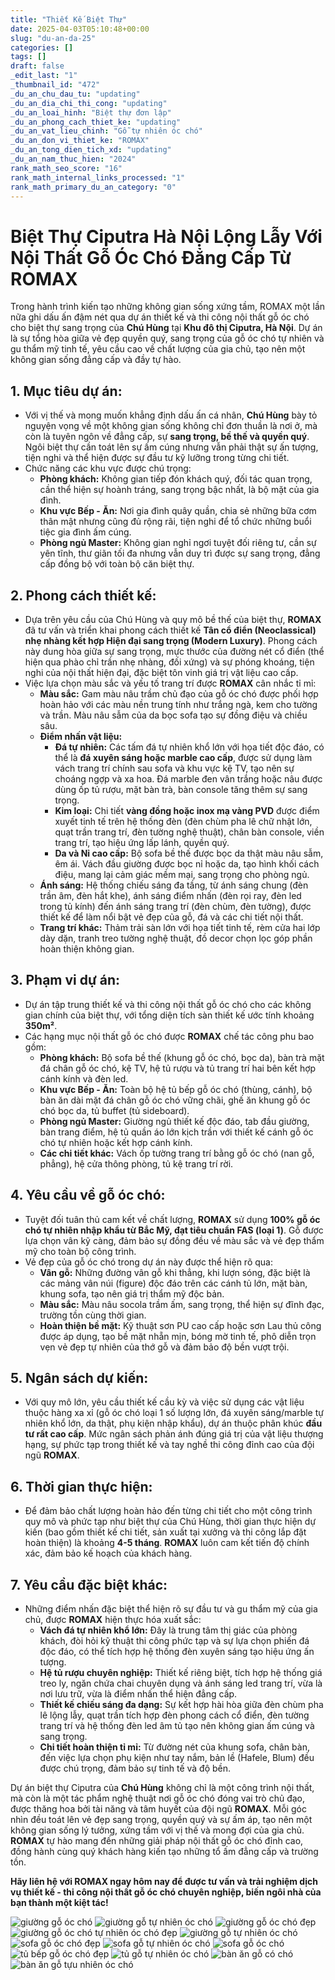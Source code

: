 ```yaml
---
title: "Thiết Kế Biệt Thự"
date: 2025-04-03T05:10:48+00:00
slug: "du-an-da-25"
categories: []
tags: []
draft: false
_edit_last: "1"
_thumbnail_id: "472"
_du_an_chu_dau_tu: "updating"
_du_an_dia_chi_thi_cong: "updating"
_du_an_loai_hinh: "Biệt thự đơn lập"
_du_an_phong_cach_thiet_ke: "updating"
_du_an_vat_lieu_chinh: "Gỗ tự nhiên óc chó"
_du_an_don_vi_thiet_ke: "ROMAX"
_du_an_tong_dien_tich_xd: "updating"
_du_an_nam_thuc_hien: "2024"
rank_math_seo_score: "16"
rank_math_internal_links_processed: "1"
rank_math_primary_du_an_category: "0"
---
```

# Biệt Thự Ciputra Hà Nội Lộng Lẫy Với Nội Thất Gỗ Óc Chó Đẳng Cấp Từ ROMAX

Trong hành trình kiến tạo những không gian sống xứng tầm, ROMAX một lần nữa ghi dấu ấn đậm nét qua dự án thiết kế và thi công nội thất gỗ óc chó cho biệt thự sang trọng của **Chú Hùng** tại **Khu đô thị Ciputra, Hà Nội**. Dự án là sự tổng hòa giữa vẻ đẹp quyền quý, sang trọng của gỗ óc chó tự nhiên và gu thẩm mỹ tinh tế, yêu cầu cao về chất lượng của gia chủ, tạo nên một không gian sống đẳng cấp và đầy tự hào.

## 1. Mục tiêu dự án:

* Với vị thế và mong muốn khẳng định dấu ấn cá nhân, **Chú Hùng** bày tỏ nguyện vọng về một không gian sống không chỉ đơn thuần là nơi ở, mà còn là tuyên ngôn về đẳng cấp, sự **sang trọng, bề thế và quyền quý**. Ngôi biệt thự cần toát lên sự ấm cúng nhưng vẫn phải thật sự ấn tượng, tiện nghi và thể hiện được sự đầu tư kỹ lưỡng trong từng chi tiết.
* Chức năng các khu vực được chú trọng:
  + **Phòng khách:** Không gian tiếp đón khách quý, đối tác quan trọng, cần thể hiện sự hoành tráng, sang trọng bậc nhất, là bộ mặt của gia đình.
  + **Khu vực Bếp - Ăn:** Nơi gia đình quây quần, chia sẻ những bữa cơm thân mật nhưng cũng đủ rộng rãi, tiện nghi để tổ chức những buổi tiệc gia đình ấm cúng.
  + **Phòng ngủ Master:** Không gian nghỉ ngơi tuyệt đối riêng tư, cần sự yên tĩnh, thư giãn tối đa nhưng vẫn duy trì được sự sang trọng, đẳng cấp đồng bộ với toàn bộ căn biệt thự.

## 2. Phong cách thiết kế:

* Dựa trên yêu cầu của Chú Hùng và quy mô bề thế của biệt thự, **ROMAX** đã tư vấn và triển khai phong cách thiết kế **Tân cổ điển (Neoclassical) nhẹ nhàng kết hợp Hiện đại sang trọng (Modern Luxury)**. Phong cách này dung hòa giữa sự sang trọng, mực thước của đường nét cổ điển (thể hiện qua phào chỉ trần nhẹ nhàng, đối xứng) và sự phóng khoáng, tiện nghi của nội thất hiện đại, đặc biệt tôn vinh giá trị vật liệu cao cấp.
* Việc lựa chọn màu sắc và yếu tố trang trí được **ROMAX** cân nhắc tỉ mỉ:
  + **Màu sắc:** Gam màu nâu trầm chủ đạo của gỗ óc chó được phối hợp hoàn hảo với các màu nền trung tính như trắng ngà, kem cho tường và trần. Màu nâu sẫm của da bọc sofa tạo sự đồng điệu và chiều sâu.
  + **Điểm nhấn vật liệu:**
    - **Đá tự nhiên:** Các tấm đá tự nhiên khổ lớn với họa tiết độc đáo, có thể là **đá xuyên sáng hoặc marble cao cấp**, được sử dụng làm vách trang trí chính sau sofa và khu vực kệ TV, tạo nên sự choáng ngợp và xa hoa. Đá marble đen vân trắng hoặc nâu được dùng ốp tủ rượu, mặt bàn trà, bàn console tăng thêm sự sang trọng.
    - **Kim loại:** Chi tiết **vàng đồng hoặc inox mạ vàng PVD** được điểm xuyết tinh tế trên hệ thống đèn (đèn chùm pha lê chữ nhật lớn, quạt trần trang trí, đèn tường nghệ thuật), chân bàn console, viền trang trí, tạo hiệu ứng lấp lánh, quyền quý.
    - **Da và Nỉ cao cấp:** Bộ sofa bề thế được bọc da thật màu nâu sẫm, êm ái. Vách đầu giường được bọc nỉ hoặc da, tạo hình khối cách điệu, mang lại cảm giác mềm mại, sang trọng cho phòng ngủ.
  + **Ánh sáng:** Hệ thống chiếu sáng đa tầng, từ ánh sáng chung (đèn trần âm, đèn hắt khe), ánh sáng điểm nhấn (đèn rọi ray, đèn led trong tủ kính) đến ánh sáng trang trí (đèn chùm, đèn tường), được thiết kế để làm nổi bật vẻ đẹp của gỗ, đá và các chi tiết nội thất.
  + **Trang trí khác:** Thảm trải sàn lớn với họa tiết tinh tế, rèm cửa hai lớp dày dặn, tranh treo tường nghệ thuật, đồ decor chọn lọc góp phần hoàn thiện không gian.

## 3. Phạm vi dự án:

* Dự án tập trung thiết kế và thi công nội thất gỗ óc chó cho các không gian chính của biệt thự, với tổng diện tích sàn thiết kế ước tính khoảng **350m²**.
* Các hạng mục nội thất gỗ óc chó được **ROMAX** chế tác công phu bao gồm:
  + **Phòng khách:** Bộ sofa bề thế (khung gỗ óc chó, bọc da), bàn trà mặt đá chân gỗ óc chó, kệ TV, hệ tủ rượu và tủ trang trí hai bên kết hợp cánh kính và đèn led.
  + **Khu vực Bếp - Ăn:** Toàn bộ hệ tủ bếp gỗ óc chó (thùng, cánh), bộ bàn ăn dài mặt đá chân gỗ óc chó vững chãi, ghế ăn khung gỗ óc chó bọc da, tủ buffet (tủ sideboard).
  + **Phòng ngủ Master:** Giường ngủ thiết kế độc đáo, tab đầu giường, bàn trang điểm, hệ tủ quần áo lớn kịch trần với thiết kế cánh gỗ óc chó tự nhiên hoặc kết hợp cánh kính.
  + **Các chi tiết khác:** Vách ốp tường trang trí bằng gỗ óc chó (nan gỗ, phẳng), hệ cửa thông phòng, tủ kệ trang trí rời.

## 4. Yêu cầu về gỗ óc chó:

* Tuyệt đối tuân thủ cam kết về chất lượng, **ROMAX** sử dụng **100% gỗ óc chó tự nhiên nhập khẩu từ Bắc Mỹ, đạt tiêu chuẩn FAS (loại 1)**. Gỗ được lựa chọn vân kỹ càng, đảm bảo sự đồng đều về màu sắc và vẻ đẹp thẩm mỹ cho toàn bộ công trình.
* Vẻ đẹp của gỗ óc chó trong dự án này được thể hiện rõ qua:
  + **Vân gỗ:** Những đường vân gỗ khi thẳng, khi lượn sóng, đặc biệt là các mảng vân núi (figure) độc đáo trên các cánh tủ lớn, mặt bàn, khung sofa, tạo nên giá trị thẩm mỹ độc bản.
  + **Màu sắc:** Màu nâu socola trầm ấm, sang trọng, thể hiện sự đĩnh đạc, trường tồn cùng thời gian.
  + **Hoàn thiện bề mặt:** Kỹ thuật sơn PU cao cấp hoặc sơn Lau thủ công được áp dụng, tạo bề mặt nhẵn mịn, bóng mờ tinh tế, phô diễn trọn vẹn vẻ đẹp tự nhiên của thớ gỗ và đảm bảo độ bền vượt trội.

## 5. Ngân sách dự kiến:

* Với quy mô lớn, yêu cầu thiết kế cầu kỳ và việc sử dụng các vật liệu thuộc hàng xa xỉ (gỗ óc chó loại 1 số lượng lớn, đá xuyên sáng/marble tự nhiên khổ lớn, da thật, phụ kiện nhập khẩu), dự án thuộc phân khúc **đầu tư rất cao cấp**. Mức ngân sách phản ánh đúng giá trị của vật liệu thượng hạng, sự phức tạp trong thiết kế và tay nghề thi công đỉnh cao của đội ngũ **ROMAX**.

## 6. Thời gian thực hiện:

* Để đảm bảo chất lượng hoàn hảo đến từng chi tiết cho một công trình quy mô và phức tạp như biệt thự của Chú Hùng, thời gian thực hiện dự kiến (bao gồm thiết kế chi tiết, sản xuất tại xưởng và thi công lắp đặt hoàn thiện) là khoảng **4-5 tháng**. **ROMAX** luôn cam kết tiến độ chính xác, đảm bảo kế hoạch của khách hàng.

## 7. Yêu cầu đặc biệt khác:

* Những điểm nhấn đặc biệt thể hiện rõ sự đầu tư và gu thẩm mỹ của gia chủ, được **ROMAX** hiện thực hóa xuất sắc:
  + **Vách đá tự nhiên khổ lớn:** Đây là trung tâm thị giác của phòng khách, đòi hỏi kỹ thuật thi công phức tạp và sự lựa chọn phiến đá độc đáo, có thể tích hợp hệ thống đèn xuyên sáng tạo hiệu ứng ấn tượng.
  + **Hệ tủ rượu chuyên nghiệp:** Thiết kế riêng biệt, tích hợp hệ thống giá treo ly, ngăn chứa chai chuyên dụng và ánh sáng led trang trí, vừa là nơi lưu trữ, vừa là điểm nhấn thể hiện đẳng cấp.
  + **Thiết kế chiếu sáng đa dạng:** Sự kết hợp hài hòa giữa đèn chùm pha lê lộng lẫy, quạt trần tích hợp đèn phong cách cổ điển, đèn tường trang trí và hệ thống đèn led âm tủ tạo nên không gian ấm cúng và sang trọng.
  + **Chi tiết hoàn thiện tỉ mỉ:** Từ đường nét của khung sofa, chân bàn, đến việc lựa chọn phụ kiện như tay nắm, bản lề (Hafele, Blum) đều được chú trọng, đảm bảo sự tinh tế và độ bền.

Dự án biệt thự Ciputra của **Chú Hùng** không chỉ là một công trình nội thất, mà còn là một tác phẩm nghệ thuật nơi gỗ óc chó đóng vai trò chủ đạo, được thăng hoa bởi tài năng và tâm huyết của đội ngũ **ROMAX**. Mỗi góc nhìn đều toát lên vẻ đẹp sang trọng, quyền quý và sự ấm áp, tạo nên một không gian sống lý tưởng, xứng tầm với vị thế và mong đợi của gia chủ. **ROMAX** tự hào mang đến những giải pháp nội thất gỗ óc chó đỉnh cao, đồng hành cùng quý khách hàng kiến tạo những tổ ấm đẳng cấp và trường tồn.

**Hãy liên hệ với ROMAX ngay hôm nay để được tư vấn và trải nghiệm dịch vụ thiết kế - thi công nội thất gỗ óc chó chuyên nghiệp, biến ngôi nhà của bạn thành một kiệt tác!**

![giường gỗ óc chó](https://romax.vn/wp-content/uploads/2025/03/giuong-go-oc-cho-gg25-24-1280x1000.webp)
![giường gỗ tự nhiên óc chó](https://romax.vn/wp-content/uploads/2025/03/giuong-go-oc-cho-gg25-23-1280x720.webp)
![giường gỗ óc chó đẹp](https://romax.vn/wp-content/uploads/2025/03/giuong-go-oc-cho-gg25-22-1280x853.webp)
![giường gỗ óc chó tự nhiên óc chó đẹp](https://romax.vn/wp-content/uploads/2025/03/giuong-go-oc-cho-gg25-21-1280x1490.webp)
![giường gỗ tự nhiên óc chó](https://romax.vn/wp-content/uploads/2025/03/giuong-go-oc-cho-gg25-20-1280x1005.webp)
![sofa gỗ óc chó đẹp](https://romax.vn/wp-content/uploads/2025/03/sofa-go-oc-cho-sf25-3-1280x900.webp)
![sofa gỗ tự nhiên óc chó](https://romax.vn/wp-content/uploads/2025/03/sofa-go-oc-cho-sf25-2-1280x875.webp)
![sofa gỗ óc chó](https://romax.vn/wp-content/uploads/2025/03/sofa-go-oc-cho-sf25-1-1280x720.webp)
![tủ bếp gỗ óc chó đẹp](https://romax.vn/wp-content/uploads/2025/03/tu-bep-go-oc-cho-tb25-2-1280x720.webp)
![tủ gỗ tự nhiên óc chó](https://romax.vn/wp-content/uploads/2025/03/tu-bep-go-oc-cho-tb25-1-1280x780.webp)
![bàn ăn gỗ có chó](https://romax.vn/wp-content/uploads/2025/03/ban-an-go-oc-cho-ba25-2-1280x720.webp)
![bàn ăn gỗ tựu nhiên óc chó](https://romax.vn/wp-content/uploads/2025/03/ban-an-go-oc-cho-ba25-1-1280x780.webp)